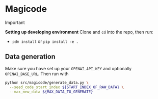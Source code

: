 # Magicode

> [!IMPORTANT]
> **Setting up developing environment**
> Clone and `cd` into the repo, then run:
> - `pdm install` or `pip install -e .`

## Data generation

Make sure you have set up your `OPENAI_API_KEY` and optionally `OPENAI_BASE_URL`. Then run with

```bash
python src/magicode/generate_data.py \
  --seed_code_start_index ${START_INDEX_OF_RAW_DATA} \
  --max_new_data ${MAX_DATA_TO_GENERATE}
```

